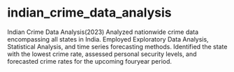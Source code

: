 # indian_crime_data_analysis
Indian Crime Data Analysis(2023)
Analyzed nationwide crime data
encompassing all states in India. Employed
Exploratory Data Analysis, Statistical Analysis,
and time series forecasting methods.
Identified the state with the lowest crime rate,
assessed personal security levels, and
forecasted crime rates for the upcoming fouryear period.
